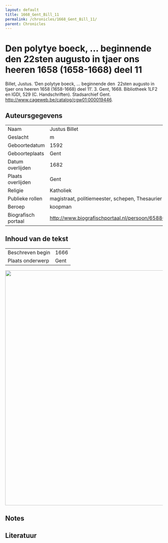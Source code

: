 ```yaml
---
layout: default
title: 1668_Gent_Bill_11
permalink: /chronicles/1668_Gent_Bill_11/
parent: Chronicles
--- 
```



# Den polytye boeck, ... beginnende den  22sten augusto in tjaer ons heeren 1658 (1658-1668) deel 11 

Billet, Justus. ‘Den polytye boeck, ... beginnende den  22sten augusto in tjaer ons heeren 1658 (1658-1668) deel 11’. 3. Gent, 1668. Bibliotheek 1LF2 en lGDl, 529 (C. Handschriften). Stadsarchief Gent. http://www.cageweb.be/catalog/cgw01:000019446. 

## Auteursgegevens 

| | | 
| --------------- | --------------- | 
| Naam | Justus Billet | 
| Geslacht | m | 
 | Geboortedatum | 1592 | 
| Geboorteplaats | Gent | 
| Datum overlijden | 1682 | 
| Plaats overlijden | Gent | 
| Religie | Katholiek | 
| Publieke rollen | magistraat, politiemeester, schepen, Thesaurier | 
| Beroep | koopman | 
| Biografisch portaal | http://www.biografischportaal.nl/persoon/65880947 | 

## Inhoud van de tekst 

| | | 
| --------------- | --------------- | 
| Beschreven begin | 1666 | 
| Plaats onderwerp | Gent | 

[<img src="..\..\barplots_chronicles\1668_Gent_Bill_11.jpg" width="750"/>](..\..\barplots_chronicles\1668_Gent_Bill_11.jpg) 

## Notes 

## Literatuur 

